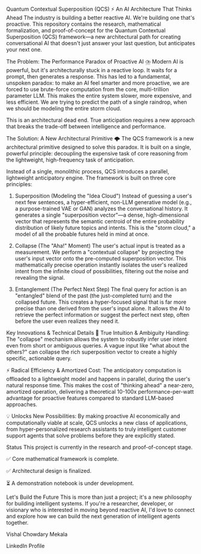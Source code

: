 Quantum Contextual Superposition (QCS) ⚡️
An AI Architecture That Thinks Ahead
The industry is building a better reactive AI. We're building one that's proactive. This repository contains the research, mathematical formalization, and proof-of-concept for the Quantum Contextual Superposition (QCS) framework—a new architectural path for creating conversational AI that doesn't just answer your last question, but anticipates your next one.

The Problem: The Performance Paradox of Proactive AI ⛈️
Modern AI is powerful, but it's architecturally stuck in a reactive loop. It waits for a prompt, then generates a response. This has led to a fundamental, unspoken paradox: to make an AI feel smarter and more proactive, we are forced to use brute-force computation from the core, multi-trillion parameter LLM. This makes the entire system slower, more expensive, and less efficient. We are trying to predict the path of a single raindrop, when we should be modeling the entire storm cloud.

This is an architectural dead end. True anticipation requires a new approach that breaks the trade-off between intelligence and performance.

The Solution: A New Architectural Primitive 🌩️
The QCS framework is a new architectural primitive designed to solve this paradox. It is built on a single, powerful principle: decoupling the expensive task of core reasoning from the lightweight, high-frequency task of anticipation.

Instead of a single, monolithic process, QCS introduces a parallel, lightweight anticipatory engine. The framework is built on three core principles:

1. Superposition (Modeling the "Idea Cloud")
Instead of guessing a user's next few sentences, a hyper-efficient, non-LLM generative model (e.g., a purpose-trained VAE or GAN) analyzes the conversational history. It generates a single "superposition vector"—a dense, high-dimensional vector that represents the semantic centroid of the entire probability distribution of likely future topics and intents. This is the "storm cloud," a model of all the probable futures held in mind at once.

2. Collapse (The "Aha!" Moment)
The user's actual input is treated as a measurement. We perform a "contextual collapse" by projecting the user's input vector onto the pre-computed superposition vector. This mathematically precise operation instantly isolates the user's realized intent from the infinite cloud of possibilities, filtering out the noise and revealing the signal.

3. Entanglement (The Perfect Next Step)
The final query for action is an "entangled" blend of the past (the just-completed turn) and the collapsed future. This creates a hyper-focused signal that is far more precise than one derived from the user's input alone. It allows the AI to retrieve the perfect information or suggest the perfect next step, often before the user even realizes they need it.

Key Innovations & Technical Details
🧠 True Intuition & Ambiguity Handling: The "collapse" mechanism allows the system to robustly infer user intent even from short or ambiguous queries. A vague input like "what about the others?" can collapse the rich superposition vector to create a highly specific, actionable query.

⚡️ Radical Efficiency & Amortized Cost: The anticipatory computation is offloaded to a lightweight model and happens in parallel, during the user's natural response time. This makes the cost of "thinking ahead" a near-zero, amortized operation, delivering a theoretical 10-100x performance-per-watt advantage for proactive features compared to standard LLM-based approaches.

💡 Unlocks New Possibilities: By making proactive AI economically and computationally viable at scale, QCS unlocks a new class of applications, from hyper-personalized research assistants to truly intelligent customer support agents that solve problems before they are explicitly stated.

Status
This project is currently in the research and proof-of-concept stage.

✅ Core mathematical framework is complete.

✅ Architectural design is finalized.

⏳ A demonstration notebook is under development.

Let's Build the Future
This is more than just a project; it's a new philosophy for building intelligent systems. If you're a researcher, developer, or visionary who is interested in moving beyond reactive AI, I'd love to connect and explore how we can build the next generation of intelligent agents together.

Vishal Chowdary Mekala

LinkedIn Profile
